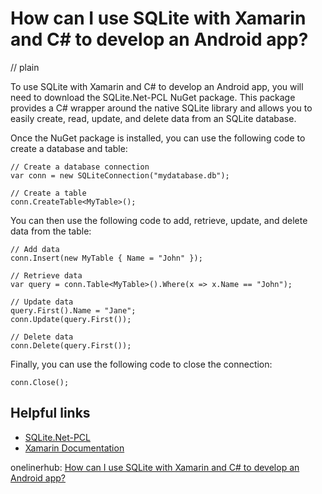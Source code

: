# How can I use SQLite with Xamarin and C# to develop an Android app?
// plain

To use SQLite with Xamarin and C# to develop an Android app, you will need to download the SQLite.Net-PCL NuGet package. This package provides a C# wrapper around the native SQLite library and allows you to easily create, read, update, and delete data from an SQLite database.

Once the NuGet package is installed, you can use the following code to create a database and table:

```
// Create a database connection
var conn = new SQLiteConnection("mydatabase.db");

// Create a table
conn.CreateTable<MyTable>();
```

You can then use the following code to add, retrieve, update, and delete data from the table:

```
// Add data
conn.Insert(new MyTable { Name = "John" });

// Retrieve data
var query = conn.Table<MyTable>().Where(x => x.Name == "John");

// Update data
query.First().Name = "Jane";
conn.Update(query.First());

// Delete data
conn.Delete(query.First());
```

Finally, you can use the following code to close the connection:

```
conn.Close();
```

## Helpful links
- [SQLite.Net-PCL](https://www.nuget.org/packages/sqlite-net-pcl/)
- [Xamarin Documentation](https://docs.microsoft.com/en-us/xamarin/)

onelinerhub: [How can I use SQLite with Xamarin and C# to develop an Android app?](https://onelinerhub.com/sqlite/how-can-i-use-sqlite-with-xamarin-and-c--to-develop-an-android-app)